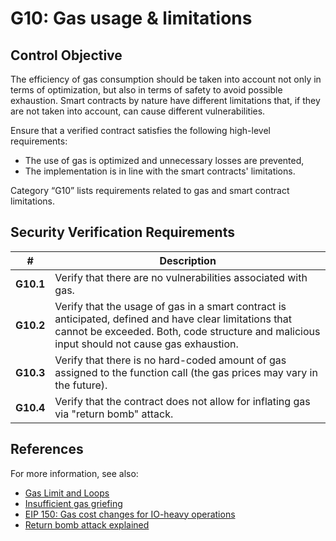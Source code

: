 # G10: Gas usage & limitations

## Control Objective

The efficiency of gas consumption should be taken into account not only in terms of optimization, but also in terms of safety to avoid possible exhaustion. Smart contracts by nature have different limitations that, if they are not taken into account, can cause different vulnerabilities.

Ensure that a verified contract satisfies the following high-level requirements:
* The use of gas is optimized and unnecessary losses are prevented,
* The implementation is in line with the smart contracts' limitations.

Category “G10” lists requirements related to gas and smart contract limitations.

## Security Verification Requirements

| # | Description |
| --- | --- |
| **G10.1** | Verify that there are no vulnerabilities associated with gas. |
| **G10.2** | Verify that the usage of gas in a smart contract is anticipated, defined and have clear limitations that cannot be exceeded. Both, code structure and malicious input should not cause gas exhaustion. | 
| **G10.3** | Verify that there is no hard-coded amount of gas assigned to the function call (the gas prices may vary in the future). | 
| **G10.4** | Verify that the contract does not allow for inflating gas via "return bomb" attack. |

## References

For more information, see also:

* [Gas Limit and Loops](https://solidity.readthedocs.io/en/v0.5.10/security-considerations.html#gas-limit-and-loops)
* [Insufficient gas griefing](https://consensys.github.io/smart-contract-best-practices/known_attacks/#insufficient-gas-griefing)
* [EIP 150: Gas cost changes for IO-heavy operations](https://github.com/ethereum/EIPs/blob/master/EIPS/eip-150.md)
* [Return bomb attack explained](https://github.com/nomad-xyz/ExcessivelySafeCall)